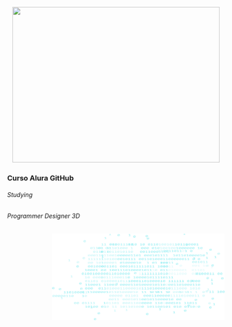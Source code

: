 <p align="center">
  <img width="480" height="360" src="https://github.com/ProgrammerDesigner3D/ProgrammerDesigner3D-Curso-Alura_GitHub-/assets/18373344/ac108f2a-f1f9-4dd4-8c22-ffc5e117e649">
  </p>

  ### Curso Alura GitHub
  
  ###### Studying

  ###### Programmer Designer 3D

 <p align="center">
  <img src="logica-js-projeto_inicial/img/code.png"  style="float:right; width:400px; height:200px;">
  </p>
 
